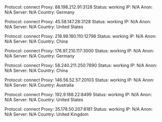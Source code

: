 Protocol: connect
Proxy: 88.198.212.91:3128
Status: working
IP: N/A
Anon: N/A
Server: N/A
Country: Germany

Protocol: connect
Proxy: 45.58.147.28:3128
Status: working
IP: N/A
Anon: N/A
Server: N/A
Country: United States

Protocol: connect
Proxy: 218.98.160.110:12798
Status: working
IP: N/A
Anon: N/A
Server: N/A
Country: China

Protocol: connect
Proxy: 176.97.210.117:3000
Status: working
IP: N/A
Anon: N/A
Server: N/A
Country: Germany

Protocol: connect
Proxy: 58.240.211.250:7890
Status: working
IP: N/A
Anon: N/A
Server: N/A
Country: China

Protocol: connect
Proxy: 146.56.52.57:20103
Status: working
IP: N/A
Anon: N/A
Server: N/A
Country: Australia

Protocol: connect
Proxy: 192.9.188.22:8499
Status: working
IP: N/A
Anon: N/A
Server: N/A
Country: United States

Protocol: connect
Proxy: 35.178.50.207:8181
Status: working
IP: N/A
Anon: N/A
Server: N/A
Country: United Kingdom

